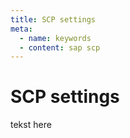 ```yaml
---
title: SCP settings
meta:
  - name: keywords
  - content: sap scp
---
```


# SCP settings 

tekst here<br>


